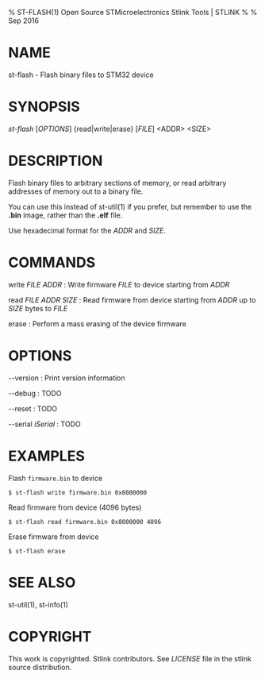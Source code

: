 % ST-FLASH(1) Open Source STMicroelectronics Stlink Tools  | STLINK
%
% Sep 2016


# NAME
st-flash - Flash binary files to STM32 device


# SYNOPSIS
*st-flash* \[*OPTIONS*\] \{read|write|erase\} \[*FILE*\] \<ADDR\> \<SIZE\>


# DESCRIPTION
Flash binary files to arbitrary sections of memory, or read arbitrary addresses
of memory out to a binary file.

You can use this instead of st-util(1) if you prefer, but remember to use the
**.bin** image, rather than the **.elf** file.

Use hexadecimal format for the *ADDR* and *SIZE*.


# COMMANDS

write *FILE* *ADDR*
:   Write firmware *FILE* to device starting from *ADDR*

read *FILE* *ADDR* *SIZE*
:   Read firmware from device starting from *ADDR* up to *SIZE* bytes to *FILE*

erase
:   Perform a mass erasing of the device firmware


# OPTIONS

--version
:   Print version information

--debug
:   TODO

--reset
:   TODO

--serial *iSerial*
:   TODO


# EXAMPLES
Flash `firmware.bin` to device

    $ st-flash write firmware.bin 0x8000000


Read firmware from device (4096 bytes)

    $ st-flash read firmware.bin 0x8000000 4096


Erase firmware from device

    $ st-flash erase


# SEE ALSO
st-util(1), st-info(1)


# COPYRIGHT
This work is copyrighted. Stlink contributors.
See *LICENSE* file in the stlink source distribution.
